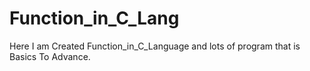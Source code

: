 # Function_in_C_Lang
Here I am Created Function_in_C_Language and lots of program that is Basics To Advance.
